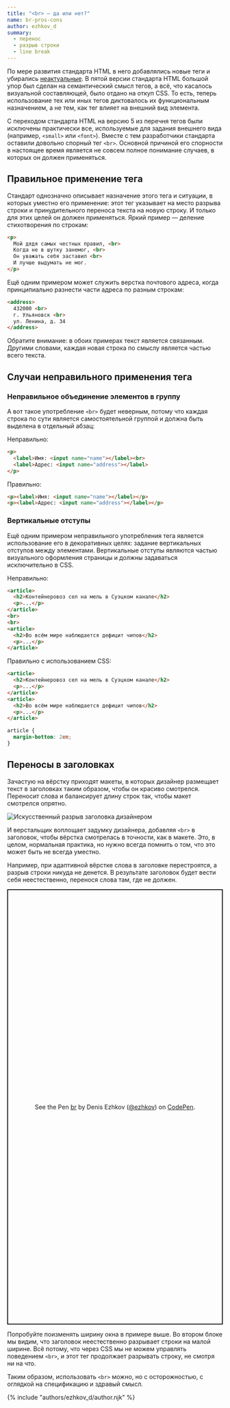 ```yaml
---
title: "<br> — да или нет?"
name: br-pros-cons
author: ezhkov_d
summary:
  - перенос
  - разрыв строки
  - line break
---
```


По мере развития стандарта HTML в него добавлялись новые теги и убирались [неактуальные](/html/long/deprecated-tags/). В пятой версии стандарта HTML большой упор был сделан на семантический смысл тегов, а всё, что касалось визуальной составляющей, было отдано на откуп CSS. То есть, теперь использование тех или иных тегов диктовалось их функциональным назначением, а не тем, как тег влияет на внешний вид элемента.

С переходом стандарта HTML на версию 5 из перечня тегов были исключены практически все, используемые для задания внешнего вида (например, `<small>` или `<font>`). Вместе с тем разработчики стандарта оставили довольно спорный тег `<br>`. Основной причиной его спорности в настоящее время является не совсем полное понимание случаев, в которых он должен применяться.

## Правильное применение тега

Стандарт однозначно описывает назначение этого тега и ситуации, в которых уместно его применение: этот тег указывает на место разрыва строки и принудительного переноса текста на новую строку. И только для этих целей он должен применяться. Яркий пример — деление стихотворения по строкам:

```html
<p>
  Мой дядя самых честных правил, <br>
  Когда не в шутку занемог, <br>
  Он уважать себя заставил <br>
  И лучше выдумать не мог.
</p>
```

Ещё одним примером может служить верстка почтового адреса, когда принципиально разнести части адреса по разным строкам:

```html
<address>
  432000 <br>
  г. Ульяновск <br>
  ул. Ленина, д. 34
</address>
```

Обратите внимание: в обоих примерах текст является связанным. Другими словами, каждая новая строка по смыслу является частью всего текста.

## Случаи неправильного применения тега

### Неправильное объединение элементов в группу

А вот такое употребление `<br>` будет неверным, потому что каждая строка по сути является самостоятельной группой и должна быть выделена в отдельный абзац:

Неправильно:
```html
<p>
  <label>Имя: <input name="name"></label><br>
  <label>Адрес: <input name="address"></label>
</p>
```

Правильно:
```html
<p><label>Имя: <input name="name"></label></p>
<p><label>Адрес: <input name="address"></label></p>
```

### Вертикальные отступы

Ещё одним примером неправильного употребления тега является использование его в декоративных целях: задание вертикальных отступов между элементами. Вертикальные отступы являются частью визуального оформления страницы и должны задаваться исключительно в CSS.

Неправильно:
```html
<article>
  <h2>Контейнеровоз сел на мель в Суэцком канале</h2>
  <p>...</p>
</article>
<br>
<br>
<article>
  <h2>Во всём мире наблюдается дефицит чипов</h2>
  <p>...</p>
</article>
```

Правильно с использованием CSS:
```html
<article>
  <h2>Контейнеровоз сел на мель в Суэцком канале</h2>
  <p>...</p>
</article>
<article>
  <h2>Во всём мире наблюдается дефицит чипов</h2>
  <p>...</p>
</article>
```
```css
article {
  margin-bottom: 2em;
}
```

## Переносы в заголовках

Зачастую на вёрстку приходят макеты, в которых дизайнер размещает текст в заголовках таким образом, чтобы он красиво смотрелся. Переносит слова и балансирует длину строк так, чтобы макет смотрелся опрятно.

![Искусственный разрыв заголовка дизайнером](/assets/images/posts/br-cons-pros/article.png)

И верстальщик воплощает задумку дизайнера, добавляя `<br>` в заголовок, чтобы вёрстка смотрелась в точности, как в макете. Это, в целом, нормальная практика, но нужно всегда помнить о том, что это может быть не всегда уместно.

Например, при адаптивной вёрстке слова в заголовке перестроятся, а разрыв строки никуда не денется. В результате заголовок будет вести себя неестественно, перенося слова там, где не должен.

<p class="codepen" data-height="1015" data-theme-id="light" data-default-tab="result" data-user="ezhkov" data-slug-hash="gOgPRPg" style="height: 1015px; box-sizing: border-box; display: flex; align-items: center; justify-content: center; border: 2px solid; margin: 1em 0; padding: 1em;" data-pen-title="br">
  <span>See the Pen <a href="https://codepen.io/ezhkov/pen/gOgPRPg">
  br</a> by Denis Ezhkov (<a href="https://codepen.io/ezhkov">@ezhkov</a>)
  on <a href="https://codepen.io">CodePen</a>.</span>
</p>
<script async src="https://cpwebassets.codepen.io/assets/embed/ei.js"></script>

Попробуйте поизменять ширину окна в примере выше. Во втором блоке мы видим, что заголовок неестественно разрывает строки на малой ширине. Всё потому, что через CSS мы не можем управлять поведением `<br>`, и этот тег продолжает разрывать строку, не смотря ни на что.

Таким образом, использовать `<br>` можно, но с осторожностью, с оглядкой на спецификацию и здравый смысл.

{% include "authors/ezhkov_d/author.njk" %}
